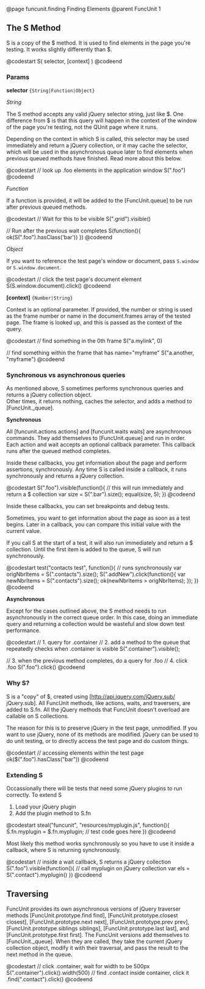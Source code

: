 @page funcunit.finding Finding Elements
@parent FuncUnit 1

## The S Method

S is a copy of the $ method.  It is used to find elements in the page you're testing.  It works 
slightly differently than $.

@codestart
S( selector, [context] )
@codeend

### Params

__selector__ <code>{String|Function|Object}</code>

_String_

The S method accepts any valid jQuery selector string, just like $.  One difference from $ is that this 
query will happen in the context of the window of the page you're testing, not the QUnit page where it runs.

Depending on the context in which S is called, this selector may be used immediately and return a jQuery 
collection, or it may cache the selector, which will be used in the asynchronous queue later to find elements 
when previous queued methods have finished.  Read more about this below.

@codestart
// look up .foo elements in the application window
S(".foo")
@codeend

_Function_

If a function is provided, it will be added to the [FuncUnit.queue] to be run after previous queued methods.

@codestart
// Wait for this to be visible
S(".grid").visible()

// Run after the previous wait completes
S(function(){
	ok(S(".foo").hasClass('bar'))
})
@codeend

_Object_

If you want to reference the test page's window or document, pass <code>S.window</code> 
or <code>S.window.document</code>.

@codestart
// click the test page's document element
S(S.window.document).click()
@codeend

__[context]__ <code>{Number|String}</code>

Context is an optional parameter.  If provided, the number or string is used as the 
frame number or name in the document.frames array of the tested page.  The frame is looked up, 
and this is passed as the context of the query.

@codestart
// find something in the 0th frame
S("a.mylink", 0)

// find something within the frame that has name="myframe"
S("a.another, "myframe")
@codeend

### Synchronous vs asynchronous queries

As mentioned above, S sometimes performs synchronous queries and returns a jQuery collection object.  
Other times, it returns nothing, caches the selector, and adds a method to [FuncUnit._queue].

__Synchronous__

All [funcunit.actions actions] and [funcunit.waits waits] are asynchronous commands.  They add themselves to 
[FuncUnit.queue] and run in order.  Each action and wait accepts an optional callback parameter.  This callback 
runs after the queued method completes.

Inside these callbacks, you get information about the page and perform assertions, synchronously. 
Any time S is called inside a callback, it runs synchronously and returns a jQuery collection.

@codestart
S(".foo").visible(function(){
  // this will run immediately and return a $ collection
  var size = S(".bar").size();
  equal(size, 5);
})
@codeend

Inside these callbacks, you can set breakpoints and debug tests.

Sometimes, you want to get information about the page as soon as a test begins.  Later in a callback, 
you can compare this initial value with the current value.

If you call S at the start of a test, it will also run immediately and return a $ collection. Until the first 
item is added to the queue, S will run synchronously.

@codestart
test("contacts test", function(){
  // runs synchronously
  var origNbrItems = S(".contacts").size();
  S(".addNew").click(function(){
    var newNbrItems = S(".contacts").size();
    ok(newNbrItems > origNbrItems);
  });
})
@codeend

__Asynchronous__

Except for the cases outlined above, the S method needs to run asynchronously in the correct queue order. In this case, doing an 
immediate query and returning a collection would be wasteful and slow down test performance.

@codestart
// 1. query for .container
// 2. add a method to the queue that repeatedly checks when .container is visible
S(".container").visible();

// 3. when the previous method completes, do a query for .foo
// 4. click .foo
S(".foo").click()
@codeend

### Why S?

S is a "copy" of $, created using [http://api.jquery.com/jQuery.sub/ jQuery.sub].  All FuncUnit methods, 
like actions, waits, and traversers, are added to S.fn.  All the jQuery methods that FuncUnit doesn't 
overload are callable on S collections. 

The reason for this is to preserve jQuery in the test page, unmodified.  If you want to use jQuery, none of 
its methods are modified. jQuery can be used to do unit testing, or to directly access the test page and do 
custom things.

@codestart
// accessing elements within the test page
ok($(".foo").hasClass("bar"))
@codeend

### Extending S

Occassionally there will be tests that need some jQuery plugins to run correctly.  To extend S 

1. Load your jQuery plugin
1. Add the plugin method to S.fn

@codestart
steal("funcunit", "resources/myplugin.js", function(){
  S.fn.myplugin = $.fn.myplugin;
  // test code goes here
})
@codeend 

Most likely this method works synchronously so you have to use it inside a callback, where S is 
returning synchronously.

@codestart
// inside a wait callback, S returns a jQuery collection
S(".foo").visible(function(){
  // call myplugin on jQuery collection
  var els = S(".contact").myplugin()
})
@codeend

## Traversing

FuncUnit provides its own asynchronous versions of jQuery traverser methods 
[FuncUnit.prototype.find find], [FuncUnit.prototype.closest closest], 
[FuncUnit.prototype.next next], [FuncUnit.prototype.prev prev], 
[FuncUnit.prototype.siblings siblings], [FuncUnit.prototype.last last], 
and [FuncUnit.prototype.first first].  The FuncUnit versions add themselves to 
[FuncUnit._queue].  When they are called, they take the current jQuery collection object, 
modify it with their traversal, and pass the result to the next method in the queue.

@codestart
// click .container, wait for width to be 500px
S(".container").click().width(500)
  // find .contact inside container, click it
  .find(".contact").click()
@codeend
